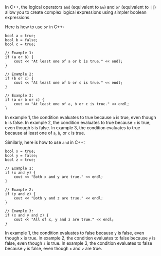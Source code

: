 In C++, the logical operators `and` (equivalent to `&&`) and `or` (equivalent to `||`) allow you to create complex logical expressions using simpler boolean expressions.

Here is how to use `or` in C++:

```
bool a = true;
bool b = false;
bool c = true;

// Example 1:
if (a or b) {
    cout << "At least one of a or b is true." << endl;
}

// Example 2:
if (b or c) {
    cout << "At least one of b or c is true." << endl;
}

// Example 3:
if (a or b or c) {
    cout << "At least one of a, b or c is true." << endl;
}
```

In example 1, the condition evaluates to true because `a` is true, even though `b` is false. In example 2, the condition evaluates to true because `c` is true, even though `b` is false. In example 3, the condition evaluates to true because at least one of `a`, `b`, or `c` is true.

Similarly, here is how to use `and` in C++:

```
bool x = true;
bool y = false;
bool z = true;

// Example 1:
if (x and y) {
    cout << "Both x and y are true." << endl;
}

// Example 2:
if (y and z) {
    cout << "Both y and z are true." << endl;
}

// Example 3:
if (x and y and z) {
    cout << "All of x, y and z are true." << endl;
}
```

In example 1, the condition evaluates to false because `y` is false, even though `x` is true. In example 2, the condition evaluates to false because `y` is false, even though `z` is true. In example 3, the condition evaluates to false because `y` is false, even though `x` and `z` are true.